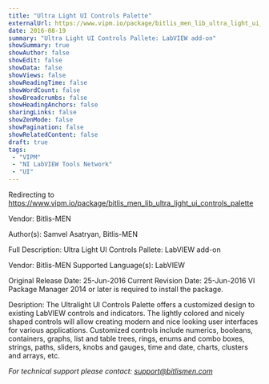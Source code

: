 ```yaml
---
title: "Ultra Light UI Controls Palette"
externalUrl: https://www.vipm.io/package/bitlis_men_lib_ultra_light_ui_controls_palette
date: 2016-08-19
summary: "Ultra Light UI Controls Pallete: LabVIEW add-on"
showSummary: true
showAuthor: false
showEdit: false
showData: false
showViews: false
showReadingTime: false
showWordCount: false
showBreadcrumbs: false
showHeadingAnchors: false
sharingLinks: false
showZenMode: false
showPagination: false
showRelatedContent: false
draft: true
tags:
 - "VIPM"
 - "NI LabVIEW Tools Network"
 - "UI"
---
```


Redirecting to https://www.vipm.io/package/bitlis_men_lib_ultra_light_ui_controls_palette

Vendor: Bitlis-MEN

Author(s): Samvel Asatryan, Bitlis-MEN
 
Full Description:
Ultra Light UI Controls Pallete: LabVIEW add-on

Vendor: Bitlis-MEN
Supported Language(s): LabVIEW

Original Release Date:  25-Jun-2016
Current Revision Date:  25-Jun-2016
VI Package Manager 2014 or later is required to install the package.

Desription:
The Ultralight UI Controls Palette offers a customized design to existing LabVIEW controls and indicators. 
The lightly colored and nicely shaped controls will allow creating modern and nice looking user interfaces for various applications.
Customized controls include numerics, booleans, containers, graphs, list and table trees, rings, enums and combo boxes, strings, paths, sliders, knobs and gauges, time and date, charts, clusters and arrays, etc.

*For technical support please contact: support@bitlismen.com*